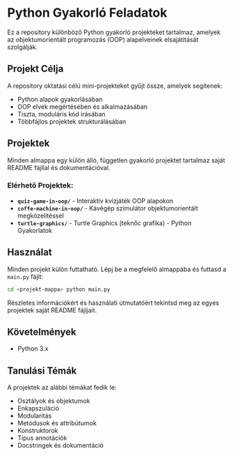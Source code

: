 # Python Gyakorló Feladatok

Ez a repository különböző Python gyakorló projekteket tartalmaz, amelyek az objektumorientált programozás (OOP) alapelveinek elsajátítását szolgálják.

## Projekt Célja

A repository oktatási célú mini-projekteket gyűjt össze, amelyek segítenek:
- Python alapok gyakorlásában
- OOP elvek megértésében és alkalmazásában
- Tiszta, moduláris kód írásában
- Többfájlos projektek strukturálásában

## Projektek

Minden almappa egy külön álló, független gyakorló projektet tartalmaz saját README fájllal és dokumentációval.

### Elérhető Projektek:

- **`quiz-game-in-oop/`** - Interaktív kvízjáték OOP alapokon
- **`coffe-machine-in-oop/`** - Kávégép szimulátor objektumorientált megközelítéssel
- **`turtle-graphics/`** - Turtle Graphics (teknőc grafika) - Python Gyakorlatok

## Használat

Minden projekt külön futtatható. Lépj be a megfelelő almappába és futtasd a `main.py` fájlt:

```bash 
cd <projekt-mappa> python main.py
```

Részletes információkért és használati útmutatóért tekintsd meg az egyes projektek saját README fájljait.

## Követelmények

- Python 3.x

## Tanulási Témák

A projektek az alábbi témákat fedik le:
- Osztályok és objektumok
- Enkapszuláció
- Modularitás
- Metódusok és attribútumok
- Konstruktorok
- Típus annotációk
- Docstringek és dokumentáció
